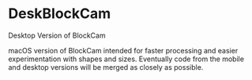 # DeskBlockCam
Desktop Version of BlockCam

macOS version of BlockCam intended for faster processing and easier experimentation with shapes and sizes. Eventually code from the mobile and desktop versions will be merged as closely as possible.
